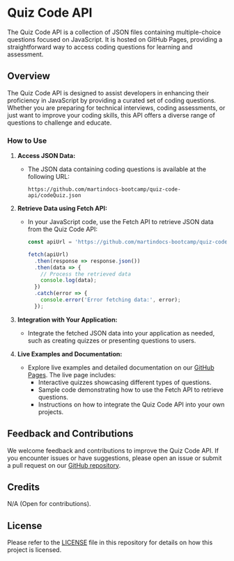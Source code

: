 # Quiz Code API

The Quiz Code API is a collection of JSON files containing multiple-choice questions focused on JavaScript. It is hosted on GitHub Pages, providing a straightforward way to access coding questions for learning and assessment.

## Overview

The Quiz Code API is designed to assist developers in enhancing their proficiency in JavaScript by providing a curated set of coding questions. Whether you are preparing for technical interviews, coding assessments, or just want to improve your coding skills, this API offers a diverse range of questions to challenge and educate.

### How to Use

1. **Access JSON Data:**
   - The JSON data containing coding questions is available at the following URL:
     ```
     https://github.com/martindocs-bootcamp/quiz-code-api/codeQuiz.json
     ```

2. **Retrieve Data using Fetch API:**
   - In your JavaScript code, use the Fetch API to retrieve JSON data from the Quiz Code API:
     ```javascript
     const apiUrl = 'https://github.com/martindocs-bootcamp/quiz-code-api/codeQuiz.json';

     fetch(apiUrl)
       .then(response => response.json())
       .then(data => {
         // Process the retrieved data
         console.log(data);
       })
       .catch(error => {
         console.error('Error fetching data:', error);
       });
     ```

3. **Integration with Your Application:**
   - Integrate the fetched JSON data into your application as needed, such as creating quizzes or presenting questions to users.

4. **Live Examples and Documentation:**
   - Explore live examples and detailed documentation on our [GitHub Pages](https://martindocs-bootcamp.github.io/quiz-code-api/). The live page includes:
      - Interactive quizzes showcasing different types of questions.
      - Sample code demonstrating how to use the Fetch API to retrieve questions.
      - Instructions on how to integrate the Quiz Code API into your own projects.

## Feedback and Contributions

We welcome feedback and contributions to improve the Quiz Code API. If you encounter issues or have suggestions, please open an issue or submit a pull request on our [GitHub repository](https://github.com/martindocs-bootcamp/quiz-code-api/issues).

## Credits

N/A (Open for contributions).

## License

Please refer to the [LICENSE](./LICENSE.md) file in this repository for details on how this project is licensed.